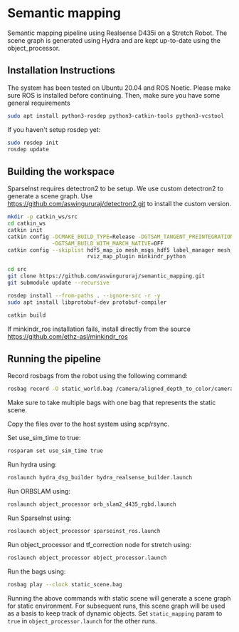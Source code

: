 # Semantic mapping
Semantic mapping pipeline using Realsense D435i on a Stretch Robot. The scene graph is generated using Hydra and are kept up-to-date using the object_processor. 

## Installation Instructions

The system has been tested on Ubuntu 20.04 and ROS Noetic. Please make sure ROS is installed before continuing. Then, make sure you have some general requirements
```bash
sudo apt install python3-rosdep python3-catkin-tools python3-vcstool
```

If you haven't setup rosdep yet:
```bash
sudo rosdep init
rosdep update
```

## Building the workspace
SparseInst requires detectron2 to be setup. We use custom detectron2 to generate a scene graph. Use https://github.com/aswingururaj/detectron2.git to install the custom version.

```bash
mkdir -p catkin_ws/src
cd catkin_ws
catkin init
catkin config -DCMAKE_BUILD_TYPE=Release -DGTSAM_TANGENT_PREINTEGRATION=OFF \
              -DGTSAM_BUILD_WITH_MARCH_NATIVE=OFF
catkin config --skiplist hdf5_map_io mesh_msgs_hdf5 label_manager mesh_tools \
                         rviz_map_plugin minkindr_python

cd src
git clone https://github.com/aswingururaj/semantic_mapping.git
git submodule update --recursive

rosdep install --from-paths . --ignore-src -r -y
sudo apt install libprotobuf-dev protobuf-compiler

catkin build
```

If minkindr_ros installation fails, install directly from the source https://github.com/ethz-asl/minkindr_ros

## Running the pipeline

Record rosbags from the robot using the following command:
```bash
rosbag record -O static_world.bag /camera/aligned_depth_to_color/camera_info /camera/aligned_depth_to_color/image_raw /camera/color/camera_info /camera/color/image_raw /odom /tf /tf_static 
```
Make sure to take multiple bags with one bag that represents the static scene.

Copy the files over to the host system using scp/rsync.

Set use_sim_time to true:
```bash
rosparam set use_sim_time true
```

Run hydra using:
```bash
roslaunch hydra_dsg_builder hydra_realsense_builder.launch
```

Run ORBSLAM using:
```bash
roslaunch object_processor orb_slam2_d435_rgbd.launch
```

Run SparseInst using:
```bash
roslaunch object_processor sparseinst_ros.launch
```

Run object_processor and tf_correction node for stretch using:
```bash
roslaunch object_processor object_processor.launch
```

Run the bags using:
```bash
rosbag play --clock static_scene.bag
```

Running the above commands with static scene will generate a scene graph for static environment. For subsequent runs, this scene graph will be used as a basis to keep track of dynamic objects. Set ```static_mapping``` param to ```true``` in ```object_processor.launch``` for the other runs.